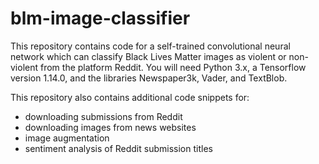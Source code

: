 # blm-image-classifier

This repository contains code for a self-trained convolutional neural network which can classify Black Lives Matter images as violent or non-violent from the platform Reddit.
You will need Python 3.x, a Tensorflow version 1.14.0, and the libraries Newspaper3k, Vader, and TextBlob.

This repository also contains additional code snippets for:

* downloading submissions from Reddit
* downloading images from news websites
* image augmentation
* sentiment analysis of Reddit submission titles



